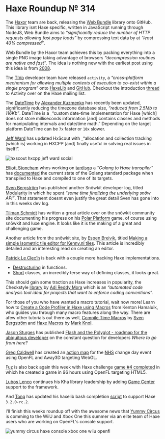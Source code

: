 [_template]: ../templates/roundup.html
[date]: / "2015-04-02 08:19:00"
[modified]: / "2015-04-02 08:19:00"
[published]: / "2015-04-02 08:19:00"
[“”]: a ""
# Haxe Roundup № 314

The [Haxor][tw1] team are back, releasing the [Web Bundle][l1] library onto
GitHub. This library isnt Haxe specific, written in JavaScript running through
NodeJS, Web Bundle aims to _“significantly reduce the number of HTTP 
requests allowing fast page loads”_ by compressing text data by at _“least
40% compressed”_.

Web Bundle by the Haxor team achieves this by packing everything into a single
PNG image taking advantage of browsers _“decompression routines are native
and fast”_. The idea is nothing new with the earliest post using this idea
is from [2008][l2].

The [TiVo][gh1] developer team have released `activity`, a _“cross-platform 
mechanism for allowing multiple contexts of execution to co-exist 
within a single program”_ onto [HaxeLib][l3] and [GitHub][l4]. Checkout the
introduction [thread][l5] to Activity over on the Haxe mailing list.

The [DateTime][l6] by [Alexander Kuzmenko][tw2] has recently been updated,
significantly reducing the timezone database size, _“reduced from 
2.5Mb to 116Kb”_. DateTime is a _“custom date-time implementation for Haxe
[which] does not store milliseconds information [and] contains classes 
and methods for manipulating intervals and date/time math.” Depending on the
target platform DateTime can be `7x` faster or `10x` slower.

[Jeff Ward][tw3] has updated HxScout with _“allocation and collection 
tracking [which is] working in HXCPP [and] finally useful in solving real 
issues in itself!”.

![hxscout hxcpp jeff ward social](/img/314/hxscout.png "HxScout allocation & collection tracking in HXCPP by @Jeff__Ward")

[Elliott Stoneham][gh2] whos working on [tardisgo][l7] a _“Golang to Haxe 
transpiler”_ has [documented][l8] the current state of the Golang
standard package when transpiled to Haxe and compiled to one of its targets.

[Sven Bergström][tw4] has published another Snõwkit developer log, titled
[Modularity][l9] in which he spent _“some time finalizing 
the underlying snõw API”_. That statement doesnt even justify the great
detail Sven has gone into in this weeks dev log.

[Tilman Schmidt][tw5] has written a great article over on the snõwkit 
community site documenting his progress on his [Polar Platform][l10] game, of
course using snõwkit and luxe engine. It looks like it is the making of a
great and challenging game.

Another article from the snõwkit site, by [Espen Breivik][tw6], titled
[Making a simple Isometric tile editor for Kenny.nl tiles][l11]. This article
is incredibly detailed and an interesting read on creating an editor.

[Patrick Le Clec'h][tw7] is back with a couple more hacking Haxe implementations.

+ [Destructuring][l12] in functions.
+ [Short][l13] classes, an incredibly terse way of defining classes, it looks great.

This should gain some traction as Haxe increases in popularity, the Checkstyle
[library][l14] by [Adi Reddy Mora][tw8] which is an _“automated code analysis
tool ideal for projects that want to enforce coding conventions”_.

For those of you who have wanted a macro tutorial, wait now more! Learn how to
[Create a Code Profiler in Haxe using Macros][l15] from Kenton Hamaluik, who guides
you through many macro features along the way. There are afew other tutorials
out there as well, [Compile Time Macros][l15] by [Sven Bergström][tw4] and
[Haxe Macros][l16] by [Mark Knol][tw9].

[Jason Sturges][tw10] has published [Flash and the Polyglot - roadmap for the
ubiquitous developer][l17] on the constant question for developers 
_Where to go from here?_

[Greg Caldwell][tw11] has created an [action map][l18] for the [NHS][l19]
change day event using OpenFL and Away3D targeting WebGL.

[Fuz][tw12] is also back again this week with Haxe challenge [game #4 
completed][l20] in which he created a game in 96 hours using OpenFL targeting
HTML5.

[Lubos Lenco][tw13] continues his Kha library leadership by adding
[Game Center][l21] support to the framework.

And [Tong][tw14] has updated his haxelib bash completion [script][l22] to 
support Haxe `3.2.0-rc.2`.

I'll finish this weeks roundup off with the awesome news that 
[Yummy Circus][l23] is comming to the WiiU and Xbox One this summer via 
an elite team of Haxe users who are working on OpenFL's console support.

![yummy circus haxe console xbox one wiiu openfl](/img/314/yummy.png "Yummy Circus coming to Xbox One and WiiU this summer")

[gh2]: https://github.com/elliott5 "@elliott5"
[gh1]: https://github.com/TiVo "@TiVo"

[tw14]: https://twitter.com/disktree "@disktree"
[tw13]: https://twitter.com/luboslenco "@luboslenco"
[tw12]: https://twitter.com/fuz_games "@fuz_games"
[tw11]: https://twitter.com/Greg209 "@Greg209"
[tw10]: https://twitter.com/jasonsturges "@jasonsturges"
[tw9]: https://twitter.com/mknol "@mknol"
[tw8]: https://twitter.com/adireddy "@adireddy"
[tw7]: https://twitter.com/pleclech "@pleclech"
[tw6]: https://twitter.com/espenb "@espenb"
[tw5]: https://twitter.com/KeyMaster_ "@KeyMaster_"
[tw4]: https://twitter.com/___discovery "@___discovery"
[tw3]: https://twitter.com/Jeff__Ward "@Jeff__Ward"
[tw2]: https://twitter.com/RealyUniqueName "@RealyUniqueName"
[tw1]: https://twitter.com/HaxorEngine "@HaxorEngine"

[l23]: https://twitter.com/PuzzlTweet "@PuzzlTweet"
[l22]: https://gist.github.com/tong/5038106 "haxelib-completion.sh"
[l21]: https://github.com/luboslenco/gamecenter_kha "Game Center Kha on GitHub"
[l20]: https://fuzdevlog.wordpress.com/2015/04/03/haxe-challenge-game-4-completed/ "Haxe Challenge game #4 completed"
[l19]: https://en.wikipedia.org/wiki/National_Health_Service "NHS on Wikipedia"
[l18]: https://twitter.com/Greg209/status/582873771310231552 "NHS Change Day 3D Actions Map"
[l17]: http://jasonsturges.com/2015/04/02/flash-and-the-polyglot/ "Flash and the Polyglot"
[l16]: http://blog.stroep.nl/2014/01/haxe-macros/ "Haxe Macros"
[l15]: http://notes.underscorediscovery.com/haxe-compile-time-macros/ "Compile Time Macros"
[l14]: https://github.com/adireddy/haxe-checkstyle "Haxe Check style"
[l13]: http://hacking-haxe.atouchofcode.com/#9D9E1 "Short Classes"
[l12]: http://hacking-haxe.atouchofcode.com/#F8db1 "Destructuring in functions"
[l11]: http://snowkit.org/2015/03/31/isometric-editor/ "Making a simple Isometric tile editor for Kenny.nl tiles"
[l10]: http://snowkit.org/2015/04/05/polar-platformer-progress/ "Polar Platform Progress"
[l9]: http://snowkit.org/2015/03/30/snowkit-dev-log-3-modularity/ "Snõwkit dev log #3 modularity"
[l8]: https://github.com/tardisgo/tardisgo/blob/master/STDPKGSTATUS.md "Tardisgo standard package status"
[l7]: https://github.com/tardisgo/tardisgo "Tardisgo on GitHub"
[l6]: https://github.com/RealyUniqueName/DateTime "DateTime on GitHub"
[l5]: https://groups.google.com/forum/#!topic/haxelang/yEhXuwmVV3c "Announcing activities haxelib - soliciting feedback"
[l4]: https://github.com/TiVo/activity "Activity on GitHub"
[l3]: http://lib.haxe.org/p/activity "Activity on HaxeLib"
[l2]: http://web.archive.org/web/20080516044845/http://blog.nihilogic.dk/2008/05/compression-using-canvas-and-png.html "Compression using Canvas and PNG-embedded data"
[l1]: https://github.com/haxorplatform/web-bundle "Web Bundle on GitHub"